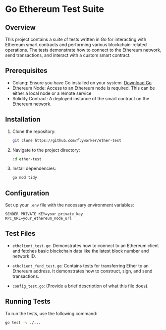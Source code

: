 # Go Ethereum Test Suite

## Overview

This project contains a suite of tests written in Go for interacting with Ethereum smart contracts and performing various blockchain-related operations. The tests demonstrate how to connect to the Ethereum network, send transactions, and interact with a custom smart contract.

## Prerequisites

- Golang: Ensure you have Go installed on your system. [Download Go](https://golang.org/dl/)
- Ethereum Node: Access to an Ethereum node is required. This can be either a local node or a remote service 
- Solidity Contract: A deployed instance of the smart contract on the Ethereum network.

## Installation

1. Clone the repository:
   ```bash
   git clone https://github.com/flyworker/ether-test
   ```
2. Navigate to the project directory:
   ```bash
   cd ether-test
   ```
3. Install dependencies:
   ```bash
   go mod tidy
   ```

## Configuration

Set up your `.env` file with the necessary environment variables:

```
SENDER_PRIVATE_KEY=your_private_key
RPC_URL=your_ethereum_node_url
```

## Test Files

- `ethclient_test.go`: Demonstrates how to connect to an Ethereum client and fetches basic blockchain data like the latest block number and network ID.

- `ethclient_fund_test.go`: Contains tests for transferring Ether to an Ethereum address. It demonstrates how to construct, sign, and send transactions.

- `config_test.go`: (Provide a brief description of what this file does).

## Running Tests

To run the tests, use the following command:

```bash
go test -v ./...
```
